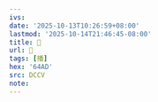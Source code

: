 ```yaml
---
ivs:
date: '2025-10-13T10:26:59+08:00'
lastmod: '2025-10-14T21:46:45-08:00'
title: 􃨞
url: 􃨞
tags: [播]
hex: '64AD'
src: DCCV
note:
---
```

